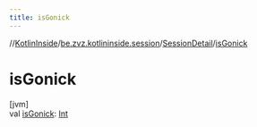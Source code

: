 ```yaml
---
title: isGonick
---
```

//[KotlinInside](../../../index.html)/[be.zvz.kotlininside.session](../index.html)/[SessionDetail](index.html)/[isGonick](is-gonick.html)



# isGonick



[jvm]\
val [isGonick](is-gonick.html): [Int](https://kotlinlang.org/api/latest/jvm/stdlib/kotlin/-int/index.html)




